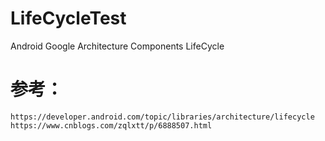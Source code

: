 # LifeCycleTest
  Android Google Architecture Components LifeCycle
# 参考：
    https://developer.android.com/topic/libraries/architecture/lifecycle
    https://www.cnblogs.com/zqlxtt/p/6888507.html
